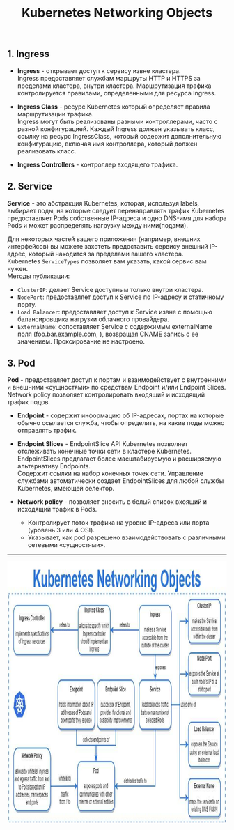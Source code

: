 <div align="center">
<H1>Kubernetes Networking Objects</H1>
</div>
<br>

## 1. Ingress
 - **Ingress** - открывает доступ к сервису извне кластера.  
Ingress предоставляет службам маршруты HTTP и HTTPS за пределами кластера, внутри кластера. Маршрутизация трафика контролируется правилами, определенными для ресурса Ingress.

 - **Ingress Class** - ресурс Kubernetes который определяет правила маршрутизации трафика.  
Ingress могут быть реализованы разными контроллерами, часто с разной конфигурацией. Каждый Ingress должен указывать класс, ссылку на ресурс IngressClass, который содержит дополнительную конфигурацию, включая имя контроллера, который должен реализовать класс.

 - **Ingress Controllers** -  контроллер входящего трафика. 

## 2. Service
**Service** - это абстракция Kubernetes, которая, используя labels, выбирает поды, на которые следует перенаправлять трафик 
Kubernetes предоставляет Pods собственные IP-адреса и одно DNS-имя для набора Pods и может распределять нагрузку между ними(подами).  


Для некоторых частей вашего приложения (например, внешних интерфейсов) вы можете захотеть предоставить сервису внешний IP-адрес, который находится за пределами вашего кластера.  
Kubernetes ```ServiceTypes``` позволяет вам указать, какой сервис вам нужен.  
Методы публикации:  
 - ```ClusterIP```:  делает Service доступным только внутри кластера.  
 - ```NodePort```:  предоставляет доступ к Service по IP-адресу и статичному порту.  
 - ```Load Balancer```: предоставляет доступ к Service извне с помощью балансировщика нагрузки облачного провайдера.  
 - ```ExternalName```: сопоставляет Service с содержимым externalName поля (foo.bar.example.com, ), возвращая CNAME запись с ее значением. Проксирование не настроено.  
 
 ## 3. Pod
 **Pod** - предоставляет доступ к портам и взаимодействует с внутренними и внешними «сущностями» по средствам Endpoint и/или Endpoint Slices.  
 Network policy позволяет контролировать входящий и исходящий трафик подов.
 
 - **Endpoint** - содержит информацию об IP-адресах, портах на которые обычно ссылается служба, чтобы определить, на какие поды можно отправлять трафик.

 - **Endpoint Slices** - EndpointSlice API Kubernetes позволяет отслеживать конечные точки сети в кластере Kubernetes. EndpointSlices предлагает более масштабируемую и расширяемую альтернативу Endpoints.  
Cодержит ссылки на набор конечных точек сети. Управление службами автоматически создает EndpointSlices для любой службы Kubernetes, имеющей селектор.

- **Network policy** - позволяет вносить в белый список вхоящий и исходящий трафик в Pods. 
  - Контролирует поток трафика на уровне IP-адреса или порта (уровень 3 или 4 OSI).
  - Указывает, как pod разрешено взаимодействовать с различными сетевыми «сущностями».

---

<img src="https://github.com/AYaskuld/Kubernetes/blob/af0c173c8e30a62f56c8bf3889e808b7c793a630/images/k8s_network_objects.jpg" width="1000" height="600" >
